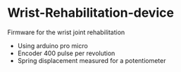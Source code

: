 # Wrist-Rehabilitation-device
Firmware for the wrist joint rehabilitation
+ Using arduino pro micro
+ Encoder 400 pulse per revolution
+ Spring displacement measured for a potentiometer
